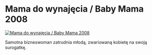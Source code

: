 Mama do wynajęcia / Baby Mama 2008 
=============
[![Mama do wynajęcia / Baby Mama 2008 ](http://vidos.pl/images/player.gif)](http://vidos.pl/mama-do-wynajecia-baby-mama-2008)

 Samotna bizneswoman zatrudnia młodą, zwariowaną kobietę na swoją surogatkę.
